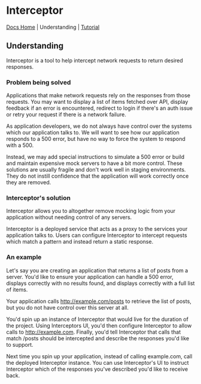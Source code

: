 # Interceptor

[Docs Home](./index.md) | Understanding | [Tutorial](./tutorial)

## Understanding

Interceptor is a tool to help intercept network requests to return desired responses.  

### Problem being solved

Applications that make network requests rely on the responses from those requests.  You may want to display a list of items fetched over API, display feedback if an error is encountered, redirect to login if there's an auth issue or retry your request if there is a network failure.

As application developers, we do not always have control over the systems which our application talks to.  We will want to see how our application responds to a 500 error, but have no way to force the system to respond with a 500.

Instead, we may add special instructions to simulate a 500 error or build and maintain expensive mock servers to have a bit more control.  These solutions are usually fragile and don't work well in staging environments.  They do not instill confidence that the application will work correctly once they are removed. 

### Interceptor's solution

Interceptor allows you to altogether remove mocking logic from your application without needing control of any servers.

Interceptor is a deployed service that acts as a proxy to the services your application talks to.  Users can configure Interceptor to intercept requests which match a pattern and instead return a static response.

### An example

Let's say you are creating an application that returns a list of posts from a server.  You'd like to ensure your application can handle a 500 error, displays correctly with no results found, and displays correctly with a full list of items.

Your application calls http://example.com/posts to retrieve the list of posts, but you do not have control over this server at all.

You'd spin up an instance of Interceptor that would live for the duration of the project.  Using Interceptors UI, you'd then configure Interceptor to allow calls to http://example.com.  Finally, you'd tell Interceptor that calls that match /posts should be intercepted and describe the responses you'd like to support.

Next time you spin up your application, instead of calling example.com, call the deployed Interceptor instance.  You can use Interceptor's UI to instruct Interceptor which of the responses you've described you'd like to receive back.
